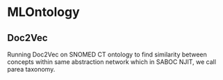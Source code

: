 # MLOntology

## Doc2Vec
Running Doc2Vec on SNOMED CT ontology to find similarity between concepts within same abstraction network which in SABOC NJIT, we call parea taxonomy.

